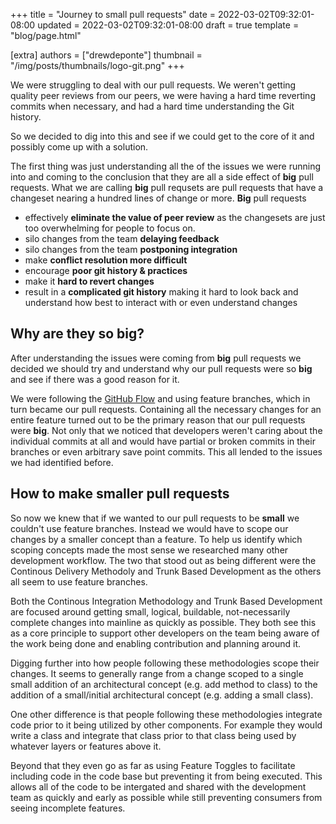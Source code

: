 +++
title = "Journey to small pull requests"
date = 2022-03-02T09:32:01-08:00
updated = 2022-03-02T09:32:01-08:00
draft = true
template = "blog/page.html"

[extra]
authors = ["drewdeponte"]
thumbnail = "/img/posts/thumbnails/logo-git.png"
+++

We were struggling to deal with our pull requests. We weren't getting quality peer reviews from our peers, we were having a hard time reverting commits when necessary, and had a hard time understanding the Git history.

So we decided to dig into this and see if we could get to the core of it and possibly come up with a solution.

The first thing was just understanding all the of the issues we were running into and coming to the conclusion that they are all a side effect of **big** pull requests. What we are calling **big** pull requsets are pull requests that have a changeset nearing a hundred lines of change or more. **Big** pull requests

* effectively **eliminate the value of peer review** as the changesets are just too overwhelming for people to focus on.
* silo changes from the team **delaying feedback**
* silo changes from the team **postponing integration**
* make **conflict resolution more difficult**
* encourage **poor git history & practices**
* make it **hard to revert changes**
* result in a **complicated git history** making it hard to look back and understand how best to interact with or even understand changes

## Why are they so big?

After understanding the issues were coming from **big** pull requests we decided we should try and understand why our pull requests were so **big** and see if there was a good reason for it.

We were following the [GitHub Flow][] and using feature branches, which in turn became our pull requests. Containing all the necessary changes for an entire feature turned out to be the primary reason that our pull requests were **big**. Not only that we noticed that developers weren't caring about the individual commits at all and would have partial or broken commits in their branches or even arbitrary save point commits. This all lended to the issues we had identified before.

## How to make smaller pull requests

So now we knew that if we wanted to our pull requests to be **small** we couldn't use feature branches. Instead we would have to scope our changes by a smaller concept than a feature. To help us identify which scoping concepts made the most sense we researched many other development workflow. The two that stood out as being different were the Continous Delivery Methodoly and Trunk Based Development as the others all seem to use feature branches.

Both the Continous Integration Methodology and Trunk Based Development are focused around getting small, logical, buildable, not-necessarily complete changes into mainline as quickly as possible. They both see this as a core principle to support other developers on the team being aware of the work being done and enabling contribution and planning around it.

Digging further into how people following these methodologies scope their changes. It seems to generally range from a change scoped to a single small addition of an architectural concept (e.g. add method to class) to the addition of a small/initial architectural concept (e.g. adding a small class).

One other difference is that people following these methodologies integrate code prior to it being utilized by other components. For example they would write a class and integrate that class prior to that class being used by whatever layers or features above it.

Beyond that they even go as far as using Feature Toggles to facilitate including code in the code base but preventing it from being executed. This allows all of the code to be intergated and shared with the development team as quickly and early as possible while still preventing consumers from seeing incomplete features.




[GitHub Flow]: https://docs.github.com/en/get-started/quickstart/github-flow
